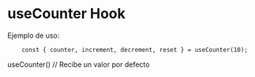 # useCounter Hook

Ejemplo de uso:
```
    const { counter, increment, decrement, reset } = useCounter(10);
```

useCounter() // Recibe un valor por defecto
